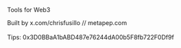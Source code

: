 Tools for Web3

Built by x.com/chrisfusillo // metapep.com <br /><br /> Tips: 0x3D0BBaA1bABD487e76244dA00b5F8fb722F0Df9f
